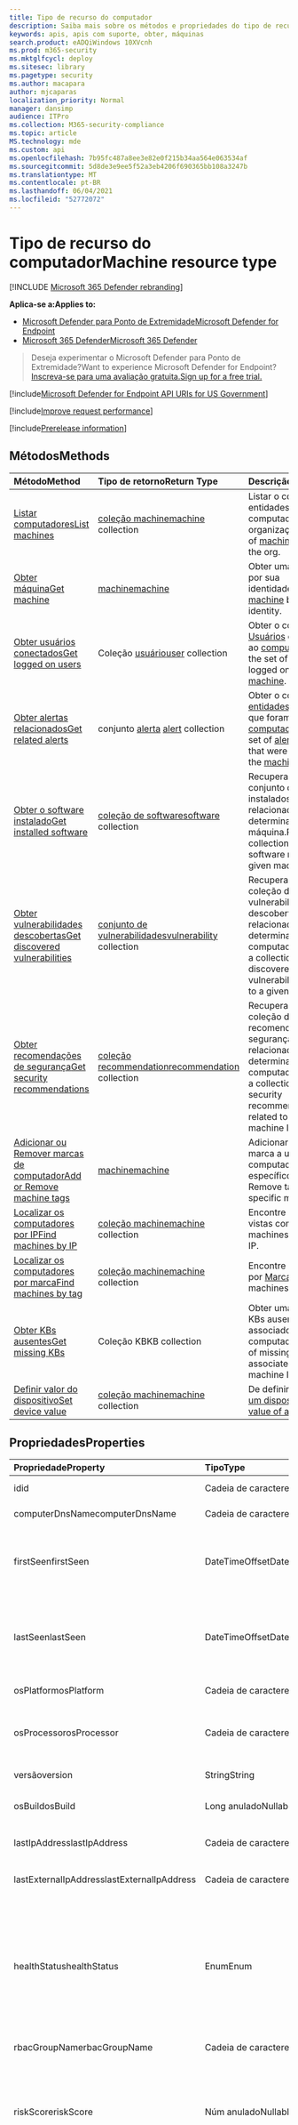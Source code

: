 ```yaml
---
title: Tipo de recurso do computador
description: Saiba mais sobre os métodos e propriedades do tipo de recurso Machine no Microsoft Defender para Ponto de Extremidade.
keywords: apis, apis com suporte, obter, máquinas
search.product: eADQiWindows 10XVcnh
ms.prod: m365-security
ms.mktglfcycl: deploy
ms.sitesec: library
ms.pagetype: security
ms.author: macapara
author: mjcaparas
localization_priority: Normal
manager: dansimp
audience: ITPro
ms.collection: M365-security-compliance
ms.topic: article
MS.technology: mde
ms.custom: api
ms.openlocfilehash: 7b95fc487a8ee3e82e0f215b34aa564e063534af
ms.sourcegitcommit: 5d8de3e9ee5f52a3eb4206f690365bb108a3247b
ms.translationtype: MT
ms.contentlocale: pt-BR
ms.lasthandoff: 06/04/2021
ms.locfileid: "52772072"
---
```

# <a name="machine-resource-type"></a><span data-ttu-id="8e0ca-104">Tipo de recurso do computador</span><span class="sxs-lookup"><span data-stu-id="8e0ca-104">Machine resource type</span></span>

[!INCLUDE [Microsoft 365 Defender rebranding](../../includes/microsoft-defender.md)]

<span data-ttu-id="8e0ca-105">**Aplica-se a:**</span><span class="sxs-lookup"><span data-stu-id="8e0ca-105">**Applies to:**</span></span>
- [<span data-ttu-id="8e0ca-106">Microsoft Defender para Ponto de Extremidade</span><span class="sxs-lookup"><span data-stu-id="8e0ca-106">Microsoft Defender for Endpoint</span></span>](https://go.microsoft.com/fwlink/p/?linkid=2154037)
- [<span data-ttu-id="8e0ca-107">Microsoft 365 Defender</span><span class="sxs-lookup"><span data-stu-id="8e0ca-107">Microsoft 365 Defender</span></span>](https://go.microsoft.com/fwlink/?linkid=2118804)

> <span data-ttu-id="8e0ca-108">Deseja experimentar o Microsoft Defender para Ponto de Extremidade?</span><span class="sxs-lookup"><span data-stu-id="8e0ca-108">Want to experience Microsoft Defender for Endpoint?</span></span> [<span data-ttu-id="8e0ca-109">Inscreva-se para uma avaliação gratuita.</span><span class="sxs-lookup"><span data-stu-id="8e0ca-109">Sign up for a free trial.</span></span>](https://www.microsoft.com/microsoft-365/windows/microsoft-defender-atp?ocid=docs-wdatp-exposedapis-abovefoldlink) 

[!include[Microsoft Defender for Endpoint API URIs for US Government](../../includes/microsoft-defender-api-usgov.md)]

[!include[Improve request performance](../../includes/improve-request-performance.md)]

[!include[Prerelease information](../../includes/prerelease.md)]

## <a name="methods"></a><span data-ttu-id="8e0ca-110">Métodos</span><span class="sxs-lookup"><span data-stu-id="8e0ca-110">Methods</span></span>

<span data-ttu-id="8e0ca-111">Método</span><span class="sxs-lookup"><span data-stu-id="8e0ca-111">Method</span></span>|<span data-ttu-id="8e0ca-112">Tipo de retorno</span><span class="sxs-lookup"><span data-stu-id="8e0ca-112">Return Type</span></span> |<span data-ttu-id="8e0ca-113">Descrição</span><span class="sxs-lookup"><span data-stu-id="8e0ca-113">Description</span></span>
:---|:---|:---
[<span data-ttu-id="8e0ca-114">Listar computadores</span><span class="sxs-lookup"><span data-stu-id="8e0ca-114">List machines</span></span>](get-machines.md) | <span data-ttu-id="8e0ca-115">[coleção machine](machine.md)</span><span class="sxs-lookup"><span data-stu-id="8e0ca-115">[machine](machine.md) collection</span></span> | <span data-ttu-id="8e0ca-116">Listar o conjunto [de](machine.md) entidades do computador na organização.</span><span class="sxs-lookup"><span data-stu-id="8e0ca-116">List set of [machine](machine.md) entities in the org.</span></span>
[<span data-ttu-id="8e0ca-117">Obter máquina</span><span class="sxs-lookup"><span data-stu-id="8e0ca-117">Get machine</span></span>](get-machine-by-id.md) | [<span data-ttu-id="8e0ca-118">machine</span><span class="sxs-lookup"><span data-stu-id="8e0ca-118">machine</span></span>](machine.md) | <span data-ttu-id="8e0ca-119">Obter uma [máquina](machine.md) por sua identidade.</span><span class="sxs-lookup"><span data-stu-id="8e0ca-119">Get a [machine](machine.md) by its identity.</span></span>
[<span data-ttu-id="8e0ca-120">Obter usuários conectados</span><span class="sxs-lookup"><span data-stu-id="8e0ca-120">Get logged on users</span></span>](get-machine-log-on-users.md) | <span data-ttu-id="8e0ca-121">Coleção [usuário](user.md)</span><span class="sxs-lookup"><span data-stu-id="8e0ca-121">[user](user.md) collection</span></span> | <span data-ttu-id="8e0ca-122">Obter o conjunto de [Usuários](user.md) conectado ao [computador](machine.md).</span><span class="sxs-lookup"><span data-stu-id="8e0ca-122">Get the set of [User](user.md) that logged on to the [machine](machine.md).</span></span>
[<span data-ttu-id="8e0ca-123">Obter alertas relacionados</span><span class="sxs-lookup"><span data-stu-id="8e0ca-123">Get related alerts</span></span>](get-machine-related-alerts.md) | <span data-ttu-id="8e0ca-124">conjunto [alerta](alerts.md) </span><span class="sxs-lookup"><span data-stu-id="8e0ca-124">[alert](alerts.md) collection</span></span> | <span data-ttu-id="8e0ca-125">Obter o conjunto de [entidades](alerts.md) de alerta que foram criadas no [computador](machine.md).</span><span class="sxs-lookup"><span data-stu-id="8e0ca-125">Get the set of [alert](alerts.md) entities that were raised on the [machine](machine.md).</span></span>
[<span data-ttu-id="8e0ca-126">Obter o software instalado</span><span class="sxs-lookup"><span data-stu-id="8e0ca-126">Get installed software</span></span>](get-installed-software.md) | <span data-ttu-id="8e0ca-127">[coleção de software](software.md)</span><span class="sxs-lookup"><span data-stu-id="8e0ca-127">[software](software.md) collection</span></span> | <span data-ttu-id="8e0ca-128">Recupera um conjunto de softwares instalados relacionados a uma determinada ID de máquina.</span><span class="sxs-lookup"><span data-stu-id="8e0ca-128">Retrieves a collection of installed software related to a given machine ID.</span></span>
[<span data-ttu-id="8e0ca-129">Obter vulnerabilidades descobertas</span><span class="sxs-lookup"><span data-stu-id="8e0ca-129">Get discovered vulnerabilities</span></span>](get-discovered-vulnerabilities.md) | <span data-ttu-id="8e0ca-130">[conjunto de vulnerabilidades](vulnerability.md)</span><span class="sxs-lookup"><span data-stu-id="8e0ca-130">[vulnerability](vulnerability.md) collection</span></span> | <span data-ttu-id="8e0ca-131">Recupera uma coleção de vulnerabilidades descobertas relacionadas a uma determinada ID do computador.</span><span class="sxs-lookup"><span data-stu-id="8e0ca-131">Retrieves a collection of discovered vulnerabilities related to a given machine ID.</span></span>
[<span data-ttu-id="8e0ca-132">Obter recomendações de segurança</span><span class="sxs-lookup"><span data-stu-id="8e0ca-132">Get security recommendations</span></span>](get-security-recommendations.md) | <span data-ttu-id="8e0ca-133">[coleção recommendation](recommendation.md)</span><span class="sxs-lookup"><span data-stu-id="8e0ca-133">[recommendation](recommendation.md) collection</span></span> | <span data-ttu-id="8e0ca-134">Recupera uma coleção de recomendações de segurança relacionadas a uma determinada ID do computador.</span><span class="sxs-lookup"><span data-stu-id="8e0ca-134">Retrieves a collection of security recommendations related to a given machine ID.</span></span>
[<span data-ttu-id="8e0ca-135">Adicionar ou Remover marcas de computador</span><span class="sxs-lookup"><span data-stu-id="8e0ca-135">Add or Remove machine tags</span></span>](add-or-remove-machine-tags.md) | [<span data-ttu-id="8e0ca-136">machine</span><span class="sxs-lookup"><span data-stu-id="8e0ca-136">machine</span></span>](machine.md) | <span data-ttu-id="8e0ca-137">Adicionar ou Remover marca a um computador específico.</span><span class="sxs-lookup"><span data-stu-id="8e0ca-137">Add or Remove tag to a specific machine.</span></span>
[<span data-ttu-id="8e0ca-138">Localizar os computadores por IP</span><span class="sxs-lookup"><span data-stu-id="8e0ca-138">Find machines by IP</span></span>](find-machines-by-ip.md) | <span data-ttu-id="8e0ca-139">[coleção machine](machine.md)</span><span class="sxs-lookup"><span data-stu-id="8e0ca-139">[machine](machine.md) collection</span></span> | <span data-ttu-id="8e0ca-140">Encontre máquinas vistas com IP.</span><span class="sxs-lookup"><span data-stu-id="8e0ca-140">Find machines seen with IP.</span></span>
[<span data-ttu-id="8e0ca-141">Localizar os computadores por marca</span><span class="sxs-lookup"><span data-stu-id="8e0ca-141">Find machines by tag</span></span>](find-machines-by-tag.md) | <span data-ttu-id="8e0ca-142">[coleção machine](machine.md)</span><span class="sxs-lookup"><span data-stu-id="8e0ca-142">[machine](machine.md) collection</span></span> | <span data-ttu-id="8e0ca-143">Encontre máquinas por [Marca](machine-tags.md).</span><span class="sxs-lookup"><span data-stu-id="8e0ca-143">Find machines by [Tag](machine-tags.md).</span></span>
[<span data-ttu-id="8e0ca-144">Obter KBs ausentes</span><span class="sxs-lookup"><span data-stu-id="8e0ca-144">Get missing KBs</span></span>](get-missing-kbs-machine.md) | <span data-ttu-id="8e0ca-145">Coleção KB</span><span class="sxs-lookup"><span data-stu-id="8e0ca-145">KB collection</span></span> | <span data-ttu-id="8e0ca-146">Obter uma lista de KBs ausentes associados à ID do computador</span><span class="sxs-lookup"><span data-stu-id="8e0ca-146">Get a list of missing KBs associated with the machine ID</span></span>
[<span data-ttu-id="8e0ca-147">Definir valor do dispositivo</span><span class="sxs-lookup"><span data-stu-id="8e0ca-147">Set device value</span></span>](set-device-value.md)| <span data-ttu-id="8e0ca-148">[coleção machine](machine.md)</span><span class="sxs-lookup"><span data-stu-id="8e0ca-148">[machine](machine.md) collection</span></span> | <span data-ttu-id="8e0ca-149">De definir [o valor de um dispositivo](tvm-assign-device-value.md).</span><span class="sxs-lookup"><span data-stu-id="8e0ca-149">Set the [value of a device](tvm-assign-device-value.md).</span></span>

## <a name="properties"></a><span data-ttu-id="8e0ca-150">Propriedades</span><span class="sxs-lookup"><span data-stu-id="8e0ca-150">Properties</span></span>

<span data-ttu-id="8e0ca-151">Propriedade</span><span class="sxs-lookup"><span data-stu-id="8e0ca-151">Property</span></span> |   <span data-ttu-id="8e0ca-152">Tipo</span><span class="sxs-lookup"><span data-stu-id="8e0ca-152">Type</span></span>   |   <span data-ttu-id="8e0ca-153">Descrição</span><span class="sxs-lookup"><span data-stu-id="8e0ca-153">Description</span></span>
:---|:---|:---
<span data-ttu-id="8e0ca-154">id</span><span class="sxs-lookup"><span data-stu-id="8e0ca-154">id</span></span> | <span data-ttu-id="8e0ca-155">Cadeia de caracteres</span><span class="sxs-lookup"><span data-stu-id="8e0ca-155">String</span></span> | <span data-ttu-id="8e0ca-156">identidade do [computador.](machine.md)</span><span class="sxs-lookup"><span data-stu-id="8e0ca-156">[machine](machine.md) identity.</span></span>
<span data-ttu-id="8e0ca-157">computerDnsName</span><span class="sxs-lookup"><span data-stu-id="8e0ca-157">computerDnsName</span></span> | <span data-ttu-id="8e0ca-158">Cadeia de caracteres</span><span class="sxs-lookup"><span data-stu-id="8e0ca-158">String</span></span> | <span data-ttu-id="8e0ca-159">[nome](machine.md) totalmente qualificado da máquina.</span><span class="sxs-lookup"><span data-stu-id="8e0ca-159">[machine](machine.md) fully qualified name.</span></span>
<span data-ttu-id="8e0ca-160">firstSeen</span><span class="sxs-lookup"><span data-stu-id="8e0ca-160">firstSeen</span></span> | <span data-ttu-id="8e0ca-161">DateTimeOffset</span><span class="sxs-lookup"><span data-stu-id="8e0ca-161">DateTimeOffset</span></span> | <span data-ttu-id="8e0ca-162">Primeira data e hora em que [o computador](machine.md) foi observado pelo Microsoft Defender para Ponto de Extremidade.</span><span class="sxs-lookup"><span data-stu-id="8e0ca-162">First date and time where the [machine](machine.md) was observed by Microsoft Defender for Endpoint.</span></span>
<span data-ttu-id="8e0ca-163">lastSeen</span><span class="sxs-lookup"><span data-stu-id="8e0ca-163">lastSeen</span></span> | <span data-ttu-id="8e0ca-164">DateTimeOffset</span><span class="sxs-lookup"><span data-stu-id="8e0ca-164">DateTimeOffset</span></span> |<span data-ttu-id="8e0ca-165">Hora e data do último relatório de dispositivo completo recebido.</span><span class="sxs-lookup"><span data-stu-id="8e0ca-165">Time and date of the last received full device report.</span></span> <span data-ttu-id="8e0ca-166">Um dispositivo normalmente envia um relatório completo a cada 24 horas.</span><span class="sxs-lookup"><span data-stu-id="8e0ca-166">A device typically sends a full report every 24 hours.</span></span>
<span data-ttu-id="8e0ca-167">osPlatform</span><span class="sxs-lookup"><span data-stu-id="8e0ca-167">osPlatform</span></span> | <span data-ttu-id="8e0ca-168">Cadeia de caracteres</span><span class="sxs-lookup"><span data-stu-id="8e0ca-168">String</span></span> | <span data-ttu-id="8e0ca-169">Plataforma do sistema operacional.</span><span class="sxs-lookup"><span data-stu-id="8e0ca-169">Operating system platform.</span></span>
<span data-ttu-id="8e0ca-170">osProcessor</span><span class="sxs-lookup"><span data-stu-id="8e0ca-170">osProcessor</span></span> | <span data-ttu-id="8e0ca-171">Cadeia de caracteres</span><span class="sxs-lookup"><span data-stu-id="8e0ca-171">String</span></span> | <span data-ttu-id="8e0ca-172">Processador do sistema operacional.</span><span class="sxs-lookup"><span data-stu-id="8e0ca-172">Operating system processor.</span></span> <span data-ttu-id="8e0ca-173">Use a propriedade osArchitecture.</span><span class="sxs-lookup"><span data-stu-id="8e0ca-173">Use osArchitecture property instead.</span></span>
<span data-ttu-id="8e0ca-174">versão</span><span class="sxs-lookup"><span data-stu-id="8e0ca-174">version</span></span> | <span data-ttu-id="8e0ca-175">String</span><span class="sxs-lookup"><span data-stu-id="8e0ca-175">String</span></span> | <span data-ttu-id="8e0ca-176">Versão do sistema operacional.</span><span class="sxs-lookup"><span data-stu-id="8e0ca-176">Operating system Version.</span></span>
<span data-ttu-id="8e0ca-177">osBuild</span><span class="sxs-lookup"><span data-stu-id="8e0ca-177">osBuild</span></span> | <span data-ttu-id="8e0ca-178">Long anulado</span><span class="sxs-lookup"><span data-stu-id="8e0ca-178">Nullable long</span></span> | <span data-ttu-id="8e0ca-179">Número de com build do sistema operacional.</span><span class="sxs-lookup"><span data-stu-id="8e0ca-179">Operating system build number.</span></span>
<span data-ttu-id="8e0ca-180">lastIpAddress</span><span class="sxs-lookup"><span data-stu-id="8e0ca-180">lastIpAddress</span></span> | <span data-ttu-id="8e0ca-181">Cadeia de caracteres</span><span class="sxs-lookup"><span data-stu-id="8e0ca-181">String</span></span> | <span data-ttu-id="8e0ca-182">Último IP na NIC local no [computador](machine.md).</span><span class="sxs-lookup"><span data-stu-id="8e0ca-182">Last IP on local NIC on the [machine](machine.md).</span></span>
<span data-ttu-id="8e0ca-183">lastExternalIpAddress</span><span class="sxs-lookup"><span data-stu-id="8e0ca-183">lastExternalIpAddress</span></span> | <span data-ttu-id="8e0ca-184">Cadeia de caracteres</span><span class="sxs-lookup"><span data-stu-id="8e0ca-184">String</span></span> | <span data-ttu-id="8e0ca-185">Último IP pelo qual o [computador acessou](machine.md) a Internet.</span><span class="sxs-lookup"><span data-stu-id="8e0ca-185">Last IP through which the [machine](machine.md) accessed the internet.</span></span>
<span data-ttu-id="8e0ca-186">healthStatus</span><span class="sxs-lookup"><span data-stu-id="8e0ca-186">healthStatus</span></span> | <span data-ttu-id="8e0ca-187">Enum</span><span class="sxs-lookup"><span data-stu-id="8e0ca-187">Enum</span></span> | <span data-ttu-id="8e0ca-188">[status](machine.md) de saúde da máquina.</span><span class="sxs-lookup"><span data-stu-id="8e0ca-188">[machine](machine.md) health status.</span></span> <span data-ttu-id="8e0ca-189">Os valores possíveis são: "Active", "Inactive", "ImpairedCommunication", "NoSensorData", "NoSensorDataImpairedCommunication" e "Unknown".</span><span class="sxs-lookup"><span data-stu-id="8e0ca-189">Possible values are: "Active", "Inactive", "ImpairedCommunication", "NoSensorData", "NoSensorDataImpairedCommunication" and "Unknown".</span></span> 
<span data-ttu-id="8e0ca-190">rbacGroupName</span><span class="sxs-lookup"><span data-stu-id="8e0ca-190">rbacGroupName</span></span> | <span data-ttu-id="8e0ca-191">Cadeia de caracteres</span><span class="sxs-lookup"><span data-stu-id="8e0ca-191">String</span></span> | <span data-ttu-id="8e0ca-192">Nome do grupo de máquinas.</span><span class="sxs-lookup"><span data-stu-id="8e0ca-192">Machine group Name.</span></span>
<span data-ttu-id="8e0ca-193">riskScore</span><span class="sxs-lookup"><span data-stu-id="8e0ca-193">riskScore</span></span> | <span data-ttu-id="8e0ca-194">Núm anulado</span><span class="sxs-lookup"><span data-stu-id="8e0ca-194">Nullable Enum</span></span> | <span data-ttu-id="8e0ca-195">Pontuação de risco avaliada pelo Microsoft Defender para Ponto de Extremidade.</span><span class="sxs-lookup"><span data-stu-id="8e0ca-195">Risk score as evaluated by Microsoft Defender for Endpoint.</span></span> <span data-ttu-id="8e0ca-196">Os valores possíveis são: 'None', 'Informational', 'Low', 'Medium' e 'High'.</span><span class="sxs-lookup"><span data-stu-id="8e0ca-196">Possible values are: 'None', 'Informational', 'Low', 'Medium' and 'High'.</span></span>
<span data-ttu-id="8e0ca-197">exposureScore</span><span class="sxs-lookup"><span data-stu-id="8e0ca-197">exposureScore</span></span> | <span data-ttu-id="8e0ca-198">Núm anulado</span><span class="sxs-lookup"><span data-stu-id="8e0ca-198">Nullable Enum</span></span> | <span data-ttu-id="8e0ca-199">[Pontuação de exposição](tvm-exposure-score.md) avaliada pelo Microsoft Defender para Ponto de Extremidade.</span><span class="sxs-lookup"><span data-stu-id="8e0ca-199">[Exposure score](tvm-exposure-score.md) as evaluated by Microsoft Defender for Endpoint.</span></span> <span data-ttu-id="8e0ca-200">Os valores possíveis são: 'None', 'Low', 'Medium' e 'High'.</span><span class="sxs-lookup"><span data-stu-id="8e0ca-200">Possible values are: 'None', 'Low', 'Medium' and 'High'.</span></span>
<span data-ttu-id="8e0ca-201">aadDeviceId</span><span class="sxs-lookup"><span data-stu-id="8e0ca-201">aadDeviceId</span></span> | <span data-ttu-id="8e0ca-202">Guid de representação anulada</span><span class="sxs-lookup"><span data-stu-id="8e0ca-202">Nullable representation Guid</span></span> | <span data-ttu-id="8e0ca-203">ID do dispositivo AAD (quando [o computador](machine.md) está ingressado no AAD).</span><span class="sxs-lookup"><span data-stu-id="8e0ca-203">AAD Device ID (when [machine](machine.md) is AAD Joined).</span></span>
<span data-ttu-id="8e0ca-204">machineTags</span><span class="sxs-lookup"><span data-stu-id="8e0ca-204">machineTags</span></span> | <span data-ttu-id="8e0ca-205">Coleção de cadeias de caracteres</span><span class="sxs-lookup"><span data-stu-id="8e0ca-205">String collection</span></span> | <span data-ttu-id="8e0ca-206">Conjunto de [marcas de](machine.md) máquina.</span><span class="sxs-lookup"><span data-stu-id="8e0ca-206">Set of [machine](machine.md) tags.</span></span>
<span data-ttu-id="8e0ca-207">exposureLevel</span><span class="sxs-lookup"><span data-stu-id="8e0ca-207">exposureLevel</span></span> | <span data-ttu-id="8e0ca-208">Núm anulado</span><span class="sxs-lookup"><span data-stu-id="8e0ca-208">Nullable Enum</span></span> | <span data-ttu-id="8e0ca-209">Nível de exposição conforme avaliado pelo Microsoft Defender para Ponto de Extremidade.</span><span class="sxs-lookup"><span data-stu-id="8e0ca-209">Exposure level as evaluated by Microsoft Defender for Endpoint.</span></span> <span data-ttu-id="8e0ca-210">Os valores possíveis são: 'None', 'Low', 'Medium' e 'High'.</span><span class="sxs-lookup"><span data-stu-id="8e0ca-210">Possible values are: 'None', 'Low', 'Medium' and 'High'.</span></span>
<span data-ttu-id="8e0ca-211">deviceValue</span><span class="sxs-lookup"><span data-stu-id="8e0ca-211">deviceValue</span></span> | <span data-ttu-id="8e0ca-212">Núm anulado</span><span class="sxs-lookup"><span data-stu-id="8e0ca-212">Nullable Enum</span></span> | <span data-ttu-id="8e0ca-213">O [valor do dispositivo](tvm-assign-device-value.md).</span><span class="sxs-lookup"><span data-stu-id="8e0ca-213">The [value of the device](tvm-assign-device-value.md).</span></span> <span data-ttu-id="8e0ca-214">Os valores possíveis são: 'Normal', 'Baixo' e 'Alto'.</span><span class="sxs-lookup"><span data-stu-id="8e0ca-214">Possible values are: 'Normal', 'Low' and 'High'.</span></span>
<span data-ttu-id="8e0ca-215">ipAddresses</span><span class="sxs-lookup"><span data-stu-id="8e0ca-215">ipAddresses</span></span> | <span data-ttu-id="8e0ca-216">Coleção IpAddress</span><span class="sxs-lookup"><span data-stu-id="8e0ca-216">IpAddress collection</span></span> | <span data-ttu-id="8e0ca-217">Conjunto de ***objetos IpAddress.***</span><span class="sxs-lookup"><span data-stu-id="8e0ca-217">Set of ***IpAddress*** objects.</span></span> <span data-ttu-id="8e0ca-218">Consulte [Obter API de máquinas](get-machines.md).</span><span class="sxs-lookup"><span data-stu-id="8e0ca-218">See [Get machines API](get-machines.md).</span></span>
<span data-ttu-id="8e0ca-219">osArchitecture</span><span class="sxs-lookup"><span data-stu-id="8e0ca-219">osArchitecture</span></span> | <span data-ttu-id="8e0ca-220">Cadeia de caracteres</span><span class="sxs-lookup"><span data-stu-id="8e0ca-220">String</span></span> | <span data-ttu-id="8e0ca-221">Arquitetura do sistema operacional.</span><span class="sxs-lookup"><span data-stu-id="8e0ca-221">Operating system architecture.</span></span> <span data-ttu-id="8e0ca-222">Os valores possíveis são: "32 bits", "64 bits".</span><span class="sxs-lookup"><span data-stu-id="8e0ca-222">Possible values are: "32-bit", "64-bit".</span></span> <span data-ttu-id="8e0ca-223">Use essa propriedade em vez de osProcessor.</span><span class="sxs-lookup"><span data-stu-id="8e0ca-223">Use this property instead of osProcessor.</span></span>


